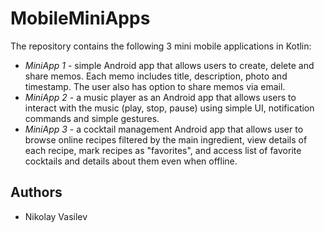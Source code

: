 # MobileMiniApps

The repository contains the following 3 mini mobile applications in Kotlin:
* *MiniApp 1* - simple Android app that allows users to create, delete and share memos. Each memo includes title, description, photo and timestamp. The user also has option to share memos via email.
* *MiniApp 2* - a music player as an Android app that allows users to interact with the music (play, stop, pause) using simple UI, notification commands and simple gestures.
* *MiniApp 3* - a cocktail management Android app that allows user to browse online recipes filtered by the main ingredient, view details of each recipe, mark recipes as "favorites", and access list of favorite cocktails and details about them even when offline.

## Authors
* Nikolay Vasilev
